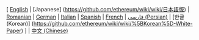 [ [English](https://github.com/ethereum/wiki/wiki) 
| [Japanese] (https://github.com/ethereum/wiki/wiki/日本語版) 
| [Romanian](https://github.com/ethereum/wiki/wiki/%5BRomanian%5D-Cuprins) 
| [German](https://github.com/ethereum/wiki/wiki/%5BGerman%5D-Ethereum-TOC) 
| [Italian](https://github.com/ethereum/wiki/wiki/%5BItalian%5D-Ethereum-TOC) 
| [Spanish](https://github.com/ethereum/wiki/wiki/%5BSpanish%5D-Ethereum-TOC) 
| [French](https://github.com/ethereum/wiki/wiki/%5BFrench%5D-Ethereum-TOC) 
| [فارسی (Persian)](https://github.com/ethereum/wiki/wiki/%5BPersian%5D-Ethereum-TOC) 
| [한글 (Korean)] (https://github.com/ethereum/wiki/wiki/%5BKorean%5D-White-Paper) ]
| [中文 (Chinese)](https://github.com/ethereum/wiki/wiki/%5BChinese%5D-Ethereum-TOC) 